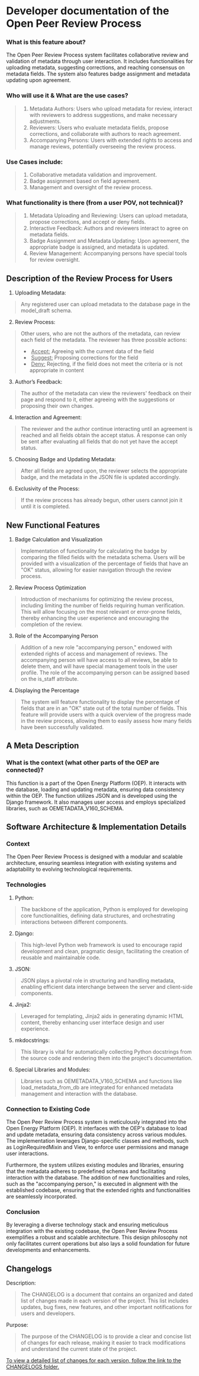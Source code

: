 Developer documentation of the Open Peer Review Process 
=======================================================

### What is this feature about? 

The Open Peer Review Process system facilitates collaborative review and validation of metadata through user interaction. It includes functionalities for uploading metadata, suggesting corrections, and reaching consensus on metadata fields. The system also features badge assignment and metadata updating upon agreement.  

### Who will use it & What are the use cases?

>1. Metadata Authors: Users who upload metadata for review, interact with reviewers to address suggestions, and make necessary adjustments.  
>2. Reviewers: Users who evaluate metadata fields, propose corrections, and collaborate with authors to reach agreement.  
>3. Accompanying Persons: Users with extended rights to access and manage reviews, potentially overseeing the review process.  

### Use Cases include: 

>1. Collaborative metadata validation and improvement.  
>2. Badge assignment based on field agreement.  
>3. Management and oversight of the review process.  

### What functionality is there (from a user POV, not technical)?

>1. Metadata Uploading and Reviewing: Users can upload metadata, propose corrections, and accept or deny fields.  
>2. Interactive Feedback: Authors and reviewers interact to agree on metadata fields.  
>3. Badge Assignment and Metadata Updating: Upon agreement, the appropriate badge is assigned, and metadata is updated.  
>4. Review Management: Accompanying persons have special tools for review oversight.  

Description of the Review Process for Users
-------------------------------------------

1. Uploading Metadata:  
> Any registered user can upload metadata to the database page in the model_draft schema.  
2. Review Process:  
>Other users, who are not the authors of the metadata, can review each field of the metadata. The reviewer has three possible actions:  
>   *  <span style="text-decoration: underline;">Accept:</span> Agreeing with the current data of the field  
 >  *  <span style="text-decoration: underline;">Suggest:</span> Proposing corrections for the field  
 >  *  <span style="text-decoration: underline;">Deny:</span> Rejecting, if the field does not meet the criteria or is not appropriate in content  
3. Author’s Feedback:  
>The author of the metadata can view the reviewers' feedback on their page and respond to it, either agreeing with the suggestions or proposing their own changes.  
4. Interaction and Agreement:  
>The reviewer and the author continue interacting until an agreement is reached and all fields obtain the accept status. A response can only be sent after evaluating all fields that do not yet have the accept status.  
5. Choosing Badge and Updating Metadata:  
>After all fields are agreed upon, the reviewer selects the appropriate badge, and the metadata in the JSON file is updated accordingly.  
6. Exclusivity of the Process:  
>If the review process has already begun, other users cannot join it until it is completed.  

New Functional Features
-----------------------

1. Badge Calculation and Visualization
>Implementation of functionality for calculating the badge by comparing the filled fields with the metadata schema. Users will be provided with a visualization of the percentage of fields that have an "OK" status, allowing for easier navigation through the review process.  
2. Review Process Optimization
>Introduction of mechanisms for optimizing the review process, including limiting the number of fields requiring human verification. This will allow focusing on the most relevant or error-prone fields, thereby enhancing the user experience and encouraging the completion of the review.  
3. Role of the Accompanying Person
>Addition of a new role "accompanying person," endowed with extended rights of access and management of reviews. The accompanying person will have access to all reviews, be able to delete them, and will have special management tools in the user profile. The role of the accompanying person can be assigned based on the is_staff attribute.  
4. Displaying the Percentage 
>The system will feature functionality to display the percentage of fields that are in an "OK" state out of the total number of fields. This feature will provide users with a quick overview of the progress made in the review process, allowing them to easily assess how many fields have been successfully validated.  

A Meta Description
------------------

### What is the context (what other parts of the OEP are connected)?

This function is a part of the Open Energy Platform (OEP). It interacts with the database, loading and updating metadata, ensuring data consistency within the OEP. The function utilizes JSON and is developed using the Django framework. It also manages user access and employs specialized libraries, such as OEMETADATA_V160_SCHEMA.  

Software Architecture & Implementation Details
----------------------------------------------

### Context  

The Open Peer Review Process is designed with a modular and scalable architecture, ensuring seamless integration with existing systems and adaptability to evolving technological requirements.     

### Technologies  

1. Python:  
>The backbone of the application, Python is employed for developing core functionalities, defining data structures, and orchestrating interactions between different components.  

2. Django: 
>This high-level Python web framework is used to encourage rapid development and clean, pragmatic design, facilitating the creation of reusable and maintainable code.

3. JSON: 
>JSON plays a pivotal role in structuring and handling metadata, enabling efficient data interchange between the server and client-side components.

4. Jinja2: 
>Leveraged for templating, Jinja2 aids in generating dynamic HTML content, thereby enhancing user interface design and user experience.

5. mkdocstrings: 
>This library is vital for automatically collecting Python docstrings from the source code and rendering them into the project's documentation.

6. Special Libraries and Modules: 
>Libraries such as OEMETADATA_V160_SCHEMA and functions like load_metadata_from_db are integrated for enhanced metadata management and interaction with the database.

### Connection to Existing Code  
The Open Peer Review Process system is meticulously integrated into the Open Energy Platform (OEP). It interfaces with the OEP's database to load and update metadata, ensuring data consistency across various modules. The implementation leverages Django-specific classes and methods, such as LoginRequiredMixin and View, to enforce user permissions and manage user interactions.

Furthermore, the system utilizes existing modules and libraries, ensuring that the metadata adheres to predefined schemas and facilitating interaction with the database. The addition of new functionalities and roles, such as the "accompanying person," is executed in alignment with the established codebase, ensuring that the extended rights and functionalities are seamlessly incorporated.

### Conclusion  
By leveraging a diverse technology stack and ensuring meticulous integration with the existing codebase, the Open Peer Review Process exemplifies a robust and scalable architecture. This design philosophy not only facilitates current operations but also lays a solid foundation for future developments and enhancements.  


Changelogs
----------

Description:
>The CHANGELOG is a document that contains an organized and dated list of changes made in each version of the project. This list includes updates, bug fixes, new features, and other important notifications for users and developers.  

Purpose:
>The purpose of the CHANGELOG is to provide a clear and concise list of changes for each release, making it easier to track modifications and understand the current state of the project.  

[To view a detailed list of changes for each version, follow the link to the CHANGELOGS folder.](https://github.com/OpenEnergyPlatform/oeplatform/tree/develop/versions/changelogs)  

